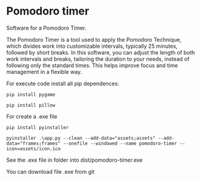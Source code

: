 # Pomodoro timer
Software for a Pomodoro Timer.

The Pomodoro Timer is a tool used to apply the Pomodoro Technique, which divides work into customizable intervals, typically 25 minutes, followed by short breaks. In this software, you can adjust the length of both work intervals and breaks, tailoring the duration to your needs, instead of following only the standard times. This helps improve focus and time management in a flexible way.


For execute code install all pip dependences:
```
pip install pygame
```
```
pip install pillow
```

For create a .exe file
```
pip install pyinstaller
```
```
pyinstaller .\app.py --clean --add-data="assets;assets" --add-data="frames;frames" --onefile --windowed --name pomodoro-timer --icon=assets/icon.ico   
```

See the .exe file in folder into dist/pomodoro-timer.exe

You can download file .exe from git
